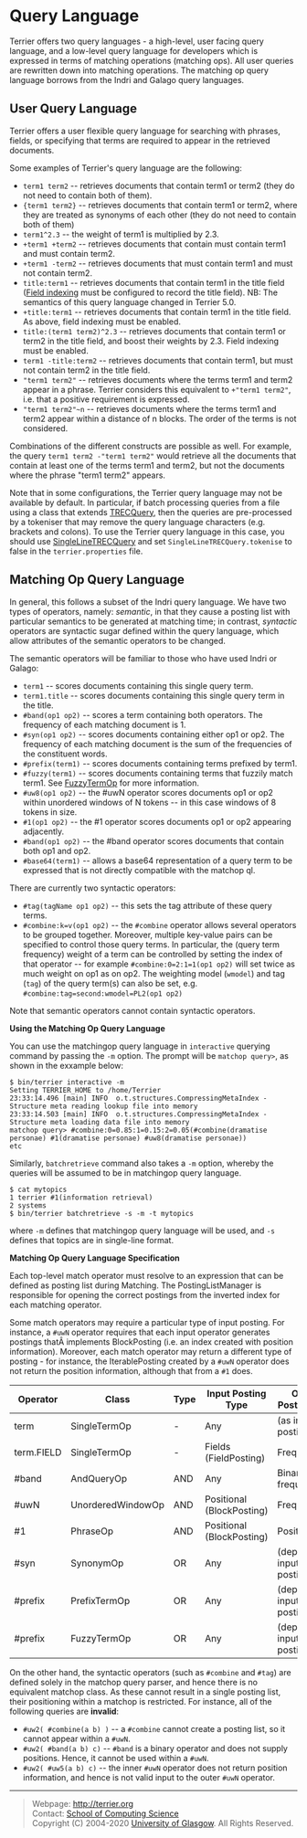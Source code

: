 Query Language
==============

Terrier offers two query languages - a high-level, user facing query language, and a low-level query language for developers which is expressed in terms of matching operations (matching ops). All user queries are rewritten down into matching operations. The matching op query language borrows from the Indri and Galago query languages.

User Query Language
-------------------

Terrier offers a user flexible query language for searching with phrases, fields, or specifying that terms are required to appear in the retrieved documents.

Some examples of Terrier's query language are the following:

 - `term1 term2`  -- retrieves documents that contain term1 or term2 (they do not need to contain both of them).
 - `{term1 term2}` -- retrieves documents that contain term1 or term2, where they are treated as synonyms of each other (they do not need to contain both of them)
 - `term1^2.3` -- the weight of term1 is multiplied by 2.3.
 - `+term1 +term2`  -- retrieves documents that contain must contain term1 and must contain term2.
 - `+term1 -term2` -- retrieves documents that must contain term1 and must not contain term2.
 - `title:term1` -- retrieves documents that contain term1 in the title field ([Field indexing](configure_indexing.md) must be configured to record the title field). NB: The semantics of this query language changed in Terrier 5.0.
 - `+title:term1` -- retrieves documents that contain term1 in the title field. As above, field indexing must be enabled.
 - `title:(term1 term2)^2.3` -- retrieves documents that contain term1 or term2 in the title field, and boost their weights by 2.3. Field indexing must be enabled.
 - `term1 -title:term2` -- retrieves documents that contain term1, but must not contain term2 in the title field.
 - `"term1 term2"` -- retrieves documents where the terms term1 and term2 appear in a phrase. Terrier considers this equivalent to `+"term1 term2"`, i.e. that a positive requirement is expressed.
 - `"term1 term2"~n` -- retrieves documents where the terms term1 and term2 appear within a distance of n blocks. The order of the terms is not considered.

Combinations of the different constructs are possible as well. For example, the query `term1 term2 -"term1 term2"` would retrieve all the documents that contain at least one of the terms term1 and term2, but not the documents where the phrase "term1 term2" appears.

Note that in some configurations, the Terrier query language may not be available by default. In particular, if batch processing queries from a file using a class that extends [TRECQuery](http://terrier.org/docs/v5.2/javadoc/org/terrier/applications/batchquerying/TRECQuery.html), then the queries are pre-processed by a tokeniser that may remove the query language characters (e.g. brackets and colons). To use the Terrier query language in this case, you should use [SingleLineTRECQuery](http://terrier.org/docs/v5.2/javadoc/org/terrier/applications/batchquerying/SingleLineTRECQuery.html) and set `SingleLineTRECQuery.tokenise` to false in the `terrier.properties` file.

Matching Op Query Language
--------------------------
In general, this follows a subset of the Indri query language. We have two types of operators, namely: *semantic*, in that they cause a posting list with particular semantics to be generated at matching time; in contrast, *syntactic* operators are syntactic sugar defined within the query language, which allow attributes of the semantic operators to be changed.

The semantic operators will be familiar to those who have used Indri or Galago:

 - `term1` -- scores documents containing this single query term.
 - `term1.title` -- scores documents containing this single query term in the title.
 - `#band(op1 op2)` -- scores a term containing both operators. The frequency of each matching document is 1.
 - `#syn(op1 op2)` -- scores documents containing either op1 or op2. The frequency of each matching document is the sum of the frequencies of the constituent words.
 - `#prefix(term1)` -- scores documents containing terms prefixed by term1.
 - `#fuzzy(term1)` -- scores documents containing terms that fuzzily match term1. See [FuzzyTermOp](http://terrier.org/docs/v5.2/javadoc/org/terrier/matching/matchops/FuzzyTermOp.html) for more information.
 - `#uw8(op1 op2)` -- the #uwN operator scores documents op1 or op2 within unordered windows of N tokens -- in this case windows of 8 tokens in size.
 - `#1(op1 op2)` -- the #1 operator scores documents op1 or op2 appearing adjacently.
 - `#band(op1 op2)` -- the #band operator scores documents that contain both op1 and op2. 
 - `#base64(term1)` -- allows a base64 representation of a query term to be expressed that is not directly compatible with the matchop ql.

There are currently two syntactic operators:

 - `#tag(tagName op1 op2)` -- this sets the tag attribute of these query terms.
 - `#combine:k=v(op1 op2)` -- the `#combine` operator allows several operators to be grouped together. Moreover, multiple key-value pairs can be specified to control those query terms. In particular, the (query term frequency) weight of a term can be controlled by setting the index of that operator -- for example `#combine:0=2:1=1(op1 op2)` will set twice as much weight on op1 as on op2. The weighting model (`wmodel`) and tag (`tag`) of the query term(s) can also be set, e.g. `#combine:tag=second:wmodel=PL2(op1 op2)`


Note that semantic operators cannot contain syntactic operators.
 
**Using the Matching Op Query Language**

You can use the matchingop query language in `interactive` querying command by passing the `-m` option. The prompt will be `matchop query>`, as shown in the exxample below:

```
$ bin/terrier interactive -m
Setting TERRIER_HOME to /home/Terrier
23:33:14.496 [main] INFO  o.t.structures.CompressingMetaIndex - Structure meta reading lookup file into memory
23:33:14.503 [main] INFO  o.t.structures.CompressingMetaIndex - Structure meta loading data file into memory
matchop query> #combine:0=0.85:1=0.15:2=0.05(#combine(dramatise personae) #1(dramatise personae) #uw8(dramatise personae))
etc
```

Similarly, `batchretrieve` command also takes a `-m` option, whereby the queries will be assumed to be in matchingop query language. 
```
$ cat mytopics
1 terrier #1(information retrieval)
2 systems
$ bin/terrier batchretrieve -s -m -t mytopics
```
where `-m` defines that matchingop query language will be used, and `-s` defines that topics are in single-line format.

**Matching Op Query Language Specification**

Each top-level match operator must resolve to an expression that can be defined as posting list during Matching. The PostingListManager is responsible for opening the correct postings from the inverted index for each matching operator.

Some match operators may require a particular type of input posting. For instance, a `#uwN` operator requires that each input operator generates postings thatÂ implements BlockPosting (i.e. an index created with position information). Moreover, each match operator may return a different type of posting - for instance, the IterablePosting created by a `#uwN` operator does not return the position information, although that from a `#1` does.

|Operator|Class|Type|Input Posting Type|Output Posting Type|
|------|-------|----|-------|-----|
| term | SingleTermOp | - | Any | (as input postings) |
| term.FIELD | SingleTermOp | - | Fields (FieldPosting) | Frequency |
| #band| AndQueryOp | AND | Any | Binary (i.e. frequency=1) |
| #uwN | UnorderedWindowOp | AND | Positional (BlockPosting) | Frequency |
| #1   | PhraseOp | AND | Positional (BlockPosting) | Positions |
| #syn | SynonymOp | OR | Any | (depends on input postings) |
| #prefix | PrefixTermOp | OR | Any | (depends on input postings) |
| #prefix | FuzzyTermOp | OR | Any | (depends on input postings) |

On the other hand, the syntactic operators (such as `#combine` and `#tag`)  are defined solely in the matchop query parser, and hence there is no equivalent matchop class. As these cannot result in a single posting list, their positioning within a matchop is restricted. For instance, all of the following queries are **invalid**:

 - `#uw2( #combine(a b) )` -- a `#combine` cannot create a posting list, so it cannot appear within a `#uwN`.
 - `#uw2( #band(a b) c)` -- `#band` is a binary operator and does not supply positions. Hence, it cannot be used within a `#uwN`.
 - `#uw2( #uw5(a b) c)` -- the inner `#uwN` operator does not return position information, and hence is not valid input to the outer `#uwN` operator.


------------------
> Webpage: <http://terrier.org>  
> Contact: [School of Computing Science](http://www.dcs.gla.ac.uk/)  
> Copyright (C) 2004-2020 [University of Glasgow](http://www.gla.ac.uk/). All Rights Reserved.
